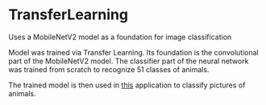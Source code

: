# TransferLearning
Uses a MobileNetV2 model as a foundation for image classification

Model was trained via Transfer Learning. Its foundation is the convolutional part of the MobileNetV2 model. The classifier part of the neural network was trained from scratch to recognize 51 classes of animals.

The trained model is then used in [this](https://github.com/tomislavrekic/TensorFlowTest) application to classify pictures of animals.
